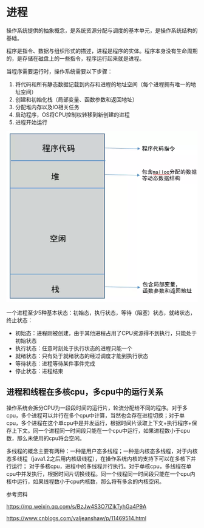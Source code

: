 # 进程

操作系统提供的抽象概念，是系统资源分配与调度的基本单元，是操作系统结构的基础。

程序是指令、数据与组织形式的描述，进程是程序的实体。程序本身没有生命周期的，是存储在磁盘上的一些指令，程序运行起来就是进程。

当程序需要运行时，操作系统需要以下步骤：

1. 将代码和所有静态数据记载到内存和进程的地址空间（每个进程拥有唯一的地址空间）
2. 创建和初始化栈（局部变量、函数参数和返回地址）
3. 分配堆内存以及IO相关任务
4. 启动程序，OS将CPU控制权转移到新创建的进程
5. 进程开始运行

![process](../images/进程线程协程/process.png)

一个进程至少5种基本状态：初始态，执行状态，等待（阻塞）状态，就绪状态，终止状态：

- 初始态：进程刚被创建，由于其他进程占用了CPU资源得不到执行，只能处于初始状态
- 执行状态：任意时刻处于执行状态的进程只能一个
- 就绪状态：只有处于就绪状态的经过调度才能到执行状态
- 等待状态：进程等待某件事件完成
- 停止状态：进程结束



## 进程和线程在多核cpu，多cpu中的运行关系

操作系统会拆分CPU为一段段时间的运行片，轮流分配给不同的程序。对于多cpu，多个进程可以并行在多个cpu中计算，当然也会存在进程切换；对于单cpu，多个进程在这个单cpu中是并发运行，根据时间片读取上下文+执行程序+保存上下文。同一个进程同一时间段只能在一个cpu中运行，如果进程数小于cpu数，那么未使用的cpu将会空闲。

多线程的概念主要有两种：一种是用户态多线程；一种是内核态多线程，对于内核态多线程（java1.2之后用内核级线程），在操作系统内核的支持下可以在多核下并行运行；
对于多核cpu，进程中的多线程并行执行。对于单核cpu，多线程在单cpu中并发执行，根据时间片切换线程。同一个线程同一时间段只能在一个cpu内核中运行，如果线程数小于cpu内核数，那么将有多余的内核空闲。





参考资料

https://mp.weixin.qq.com/s/BzJw4S3O7lZikTyhGa4P9A

https://www.cnblogs.com/valjeanshaw/p/11469514.html